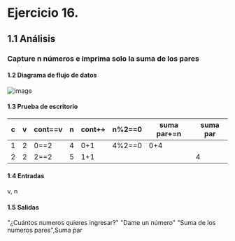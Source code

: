 # Ejercicio 16.
## 1.1 Análisis
### Capture n números e imprima solo la suma de los pares
#### 1.2 Diagrama de flujo de datos
![image](https://user-images.githubusercontent.com/113397533/190950675-0ddd490e-ef97-44cd-bab1-ffe41d6ab4c4.png)
#### 1.3 Prueba de escritorio
|c|v|cont==v|n|cont++|n%2==0|suma par+=n|suma par|
|-|-|-------|-|------|------|-----------|--------|
|1|2|0==2|4|0+1|4%2==0|0+4|       |
|2|2|2==2|5|1+1|      |   |4|
#### 1.4 Entradas
v, n
#### 1.5 Salidas
"¿Cuántos numeros quieres ingresar?" "Dame un número" "Suma de los numeros pares",Suma par
